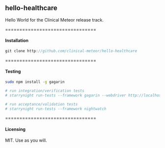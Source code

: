 ## hello-healthcare

Hello World for the Clinical Meteor release track.

================================
#### Installation

````js
git clone http://github.com/clinical-meteor/hello-healthcare
````


================================
#### Testing

````bash
sudo npm install -g gagarin

# run integration/verification tests
# starrynight run-tests --framework gagarin --webdriver http://localhost:9515 ./packages/*/tests/gagarin/**/*.js

# run acceptance/validation tests
# starrynight run-tests --framework nightwatch
````


================================
#### Licensing  

MIT.  Use as you will.
